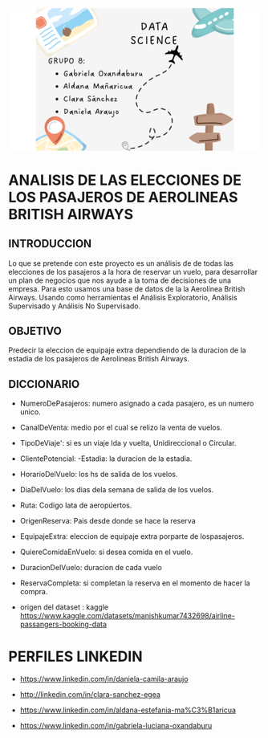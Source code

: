 ![portada](Datos/grupo8.png)

# ANALISIS DE LAS ELECCIONES DE LOS PASAJEROS DE AEROLINEAS BRITISH AIRWAYS

## INTRODUCCION 
Lo que se pretende con este proyecto es un análisis de de todas las elecciones de los pasajeros a la hora de reservar un vuelo, para desarrollar un plan de negocios que nos ayude a la toma de decisiones de una empresa.
Para esto usamos una base de datos de la la Aerolínea British Airways.
Usando como herramientas el Análisis Exploratorio, Análisis Supervisado y Análisis No Supervisado.
## OBJETIVO
Predecir la eleccion de equipaje extra dependiendo de la duracion de la estadia de los pasajeros de Aerolineas British Airways.

## DICCIONARIO 

- NumeroDePasajeros: numero asignado a cada pasajero, es un numero unico. 
- CanalDeVenta: medio por el cual se relizo la venta de vuelos. 
- TipoDeViaje': si es un viaje Ida y vuelta, Unidireccional o Circular.
- ClientePotencial: -Estadia: la duracion de la estadia. 
- HorarioDelVuelo: los hs de salida de los vuelos. 
- DiaDelVuelo: los dias dela semana de salida de los vuelos. 
- Ruta: Codigo Iata de aeropúertos. 
- OrigenReserva: Pais desde donde se hace la reserva 
- EquipajeExtra: eleccion de equipaje extra porparte de lospasajeros. 
- QuiereComidaEnVuelo: si desea comida en el vuelo. 
- DuracionDelVuelo: duracion de cada vuelo
- ReservaCompleta: si completan la reserva en el momento de hacer la compra.


- origen del dataset : kaggle https://www.kaggle.com/datasets/manishkumar7432698/airline-passangers-booking-data

# PERFILES LINKEDIN
- https://www.linkedin.com/in/daniela-camila-araujo
  
- http://linkedin.com/in/clara-sanchez-egea

- https://www.linkedin.com/in/aldana-estefania-ma%C3%B1aricua

- https://www.linkedin.com/in/gabriela-luciana-oxandaburu
